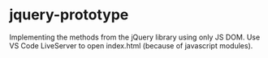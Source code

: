 # jquery-prototype
Implementing the methods from the jQuery library using only JS DOM.
Use VS Code LiveServer to open index.html (because of javascript modules).
